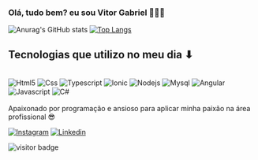 ### Olá, tudo bem? eu sou Vitor Gabriel ✌🏼🤠

![Anurag's GitHub stats](https://github-readme-stats.vercel.app/api?username=Vitorgpg&show_icons=true&theme=tokyonight)
[![Top Langs](https://github-readme-stats.vercel.app/api/top-langs/?username=Vitorgpg&layout=donut)](https://github.com/anuraghazra/github-readme-stats)

## Tecnologias que utilizo no meu dia ⬇

<div style="display: inline_block"><br/>
    <img align="center" alt=Html5 src="https://img.shields.io/badge/HTML5-E34F26?style=for-the-badge&logo=html5&logoColor=white">
    <img align="center" alt=Css src="https://img.shields.io/badge/CSS-239120?&style=for-the-badge&logo=css3&logoColor=white">
    <img align="center" alt=Typescript src="https://img.shields.io/badge/TypeScript-007ACC?style=for-the-badge&logo=typescript&logoColor=white">
    <img align="center" alt=Ionic src="https://img.shields.io/badge/Ionic-3880FF?style=for-the-badge&logo=ionic&logoColor=white">
    <img align="center" alt=Nodejs src="https://img.shields.io/badge/Node.js-43853D?style=for-the-badge&logo=node.js&logoColor=white">
    <img align="center" alt=Mysql src="https://img.shields.io/badge/MySQL-00000F?style=for-the-badge&logo=mysql&logoColor=white">
    <img align="center" alt=Angular src="https://img.shields.io/badge/Angular-DD0031?style=for-the-badge&logo=angular&logoColor=white">
    <img align="center" alt=Javascript src="https://img.shields.io/badge/JavaScript-F7DF1E?style=for-the-badge&logo=javascript&logoColor=black">
    <img align="center" alt=C# src="https://img.shields.io/badge/C%23-239120?style=for-the-badge&logo=c-sharp&logoColor=white">
</div><br/>
Apaixonado por programação e ansioso para aplicar minha paixão na área profissional 😎

[![Instagram](https://img.shields.io/badge/Instagram-E4405F?style=for-the-badge&logo=instagram&logoColor=white)](https://www.instagram.com/naoe_ovittu/)
[![Linkedin](https://img.shields.io/badge/LinkedIn-0077B5?style=for-the-badge&logo=linkedin&logoColor=white)](https://www.linkedin.com/in/vitor-pinheiro-gomes-085601240/) 

![visitor badge](https://visitor-badge.laobi.icu/badge?page_id=Vitorgpg.visitor-badge&left_text=MyPageVisitors)
